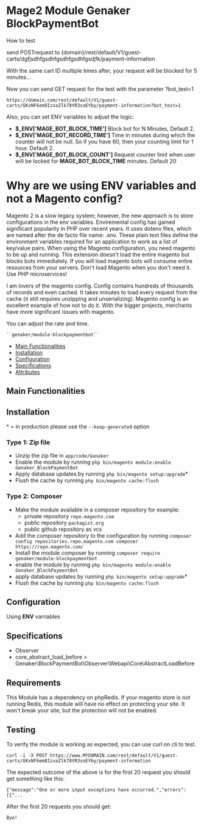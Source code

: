 # Mage2 Module Genaker BlockPaymentBot

How to test 

send POSTrequest to {domain}/rest/default/V1/guest-carts/dgfjsdhfgsdhfgsdhfgsdhfgsdjfk/payment-information

With the same cart ID multiple times after, your request will be blocked for 5 minutes...

Now you can send GET request for the test with the parameter ?bot_test=1

```
https://domain.com/rest/default/V1/guest-carts/GKxNF6em8IzxaZlk78YR3soEYby/payment-information?bot_test=1
```
Also, you can set ENV variables to adjust the logic: 

 - **$_ENV['MAGE_BOT_BLOCK_TIME']** Block bot for N Minutes, Default 2.
 - **$_ENV['MAGE_BOT_RECORD_TIME']** Time  in minutes during which the counter will not be null. So if you have 60, then your counting limit for 1 hour. Default 2.
 - **$_ENV['MAGE_BOT_BLOCK_COUNT']** Request counter limit when user will be locked for **MAGE_BOT_BLOCK_TIME** minutes. Default 20

# Why are we using ENV variables and not a Magento config? 

Magento 2 is a slow legacy system; however, the new approach is to store configurations in the env variables.
Enviremental config has gained significant popularity in PHP over recent years. It uses dotenv files, which are named after the de facto file name: .env. 
These plain text files define the environment variables required for an application to work as a list of key/value pairs.
When using the Magento configuration, you need magento to be up and running. This extension doesn't load the entire magento but blocks bots immediately. If you will load magento bots will consume entire resources from your servers. Don't load Magento when you don't need it. Use PHP microservices! 

I am lovers of the magento config. Config contains hundreds of thousands of records and even cached. It takes minutes to load every request from the cache (it still requires unzipping and unserializing). Magento config is an excellent example of how not to do it. With the bigger projects, merchants have more significant issues with magento. 


You can adjust the rate and time.

    ``genaker/module-blockpaymentbot``

 - [Main Functionalities](#markdown-header-main-functionalities)
 - [Installation](#markdown-header-installation)
 - [Configuration](#markdown-header-configuration)
 - [Specifications](#markdown-header-specifications)
 - [Attributes](#markdown-header-attributes)


## Main Functionalities


## Installation
\* = in production please use the `--keep-generated` option

### Type 1: Zip file

 - Unzip the zip file in `app/code/Genaker`
 - Enable the module by running `php bin/magento module:enable Genaker_BlockPaymentBot`
 - Apply database updates by running `php bin/magento setup:upgrade`\*
 - Flush the cache by running `php bin/magento cache:flush`

### Type 2: Composer

 - Make the module available in a composer repository for example:
    - private repository `repo.magento.com`
    - public repository `packagist.org`
    - public github repository as vcs
 - Add the composer repository to the configuration by running `composer config repositories.repo.magento.com composer https://repo.magento.com/`
 - Install the module composer by running `composer require genaker/module-blockpaymentbot`
 - enable the module by running `php bin/magento module:enable Genaker_BlockPaymentBot`
 - apply database updates by running `php bin/magento setup:upgrade`\*
 - Flush the cache by running `php bin/magento cache:flush`


## Configuration

Using **ENV** varriables


## Specifications

 - Observer
 - core_abstract_load_before > Genaker\BlockPaymentBot\Observer\Webapi\Core\AbstractLoadBefore


## Requirements
This Module has a dependency on  phpRedis.  If your magento store is not running Redis, this module will have no effect on protecting your site.  It won't break your site, but the protection will not be enabled.

## Testing

To verify the module is working as expected, you can use curl on cli to test.

```
curl -i -X POST https://www.MYDOMAIN.com/rest/default/V1/guest-carts/GKxNF6em8IzxaZlk78YR3soEYby/payment-information
```

The expected outcome of the above is for the first 20 request you should get something like this:

```
{"message":"One or more input exceptions have occurred.","errors":[{"...
```

After the first 20 requests you should get:

```
Bye!
```


